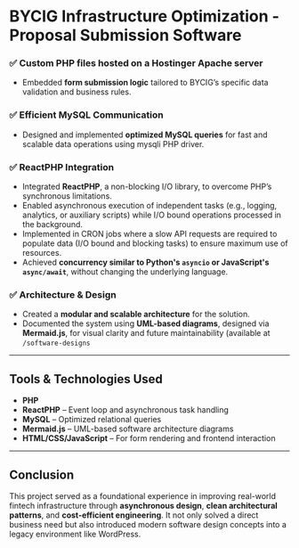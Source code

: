 # BYCIG Infrastructure Optimization - Proposal Submission Software


### ✅ Custom PHP files hosted on a Hostinger Apache server

- Embedded **form submission logic** tailored to BYCIG’s specific data validation and business rules.

### ✅ Efficient MySQL Communication

- Designed and implemented **optimized MySQL queries** for fast and scalable data operations using mysqli PHP driver.
### ✅ ReactPHP Integration

- Integrated **ReactPHP**, a non-blocking I/O library, to overcome PHP’s synchronous limitations.
- Enabled asynchronous execution of independent tasks (e.g., logging, analytics, or auxiliary scripts) while I/O bound operations processed in the background.
- Implemented in CRON jobs where a slow API requests are required to populate data (I/O bound and blocking tasks) to ensure maximum use of resources. 
- Achieved **concurrency similar to Python's `asyncio` or JavaScript's `async/await`**, without changing the underlying language.

### ✅ Architecture & Design

- Created a **modular and scalable architecture** for the solution.
- Documented the system using **UML-based diagrams**, designed via **Mermaid.js**, for visual clarity and future maintainability (available at `/software-designs`

---

## Tools & Technologies Used

- **PHP**
- **ReactPHP** – Event loop and asynchronous task handling
- **MySQL** – Optimized relational queries
- **Mermaid.js** – UML-based software architecture diagrams
- **HTML/CSS/JavaScript** – For form rendering and frontend interaction

---

## Conclusion

This project served as a foundational experience in improving real-world fintech infrastructure through **asynchronous design**, **clean architectural patterns**, and **cost-efficient engineering**. It not only solved a direct business need but also introduced modern software design concepts into a legacy environment like WordPress.
